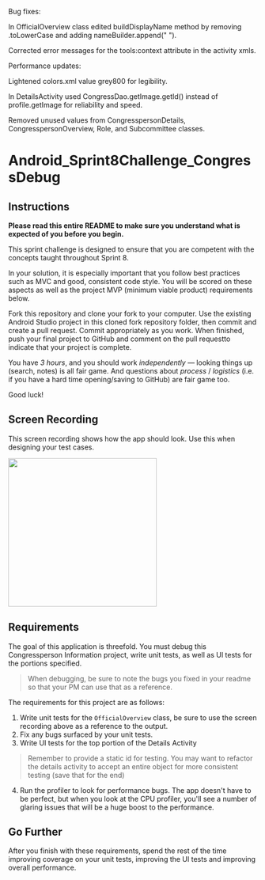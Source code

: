 Bug fixes:

In OfficialOverview class edited buildDisplayName method by
removing .toLowerCase and adding nameBuilder.append(" ").

Corrected error messages for the tools:context attribute in the
activity xmls.


Performance updates:

Lightened colors.xml value grey800 for legibility.

In DetailsActivity used CongressDao.getImage.getId() instead
of profile.getImage for reliability and speed.

Removed unused values from CongresspersonDetails,
CongresspersonOverview, Role, and Subcommittee classes.




# Android_Sprint8Challenge_CongressDebug

## Instructions

**Please read this entire README to make sure you understand what is expected of you before you begin.**

This sprint challenge is designed to ensure that you are competent with the concepts taught throughout Sprint 8.

In your solution, it is especially important that you follow best practices such as MVC and good, consistent code style. You will be scored on these aspects as well as the project MVP (minimum viable product) requirements below.

Fork this repository and clone your fork to your computer. Use the existing Android Studio project in this cloned fork repository folder, then commit and create a pull request. Commit appropriately as you work. When finished, push your final project to GitHub and comment on the pull requestto indicate that your project is complete.

You have *3 hours*, and you should work *independently* — looking things up (search, notes) is all fair game. And questions about *process* / *logistics* (i.e. if you have a hard time opening/saving to GitHub) are fair game too.

Good luck!

## Screen Recording

This screen recording shows how the app should look. Use this when designing your test cases. 

<img src="congress_debug_recording.gif" width="300">

## Requirements

The goal of this application is threefold. You must debug this Congressperson Information project, write unit tests, as well as UI tests for the portions specified.
> When debugging, be sure to note the bugs you fixed in your readme so that your PM can use that as a reference.

The requirements for this project are as follows:

1. Write unit tests for the `OfficialOverview` class, be sure to use the screen recording above as a reference to the output.
2. Fix any bugs surfaced by your unit tests.
3. Write UI tests for the top portion of the Details Activity
> Remember to provide a static id for testing. You may want to refactor the details activity to accept an entire object for more consistent testing (save that for the end)

4. Run the profiler to look for performance bugs. The app doesn't have to be perfect, but when you look at the CPU profiler, you'll see a number of glaring issues that will be a huge boost to the performance.

## Go Further

After you finish with these requirements, spend the rest of the time improving coverage on your unit tests, improving the UI tests and improving overall performance.
